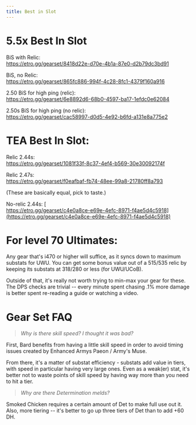 ```yaml
---
title: Best in Slot
---
```

# 5.5x Best In Slot

BiS with Relic:  \
<https://etro.gg/gearset/8418d22e-d70e-4b1a-87e0-d2b79dc3bd91>

BiS, no Relic:  \
<https://etro.gg/gearset/865fc886-994f-4c28-8fc1-4379f160a916>

2.50 BiS for high ping (relic):  \
<https://etro.gg/gearset/6e8892d6-68b0-4597-ba17-1efdc0e62084>

2.50s BiS for high ping (no relic):  \
<https://etro.gg/gearset/cac58997-d0d5-4e92-b6fd-a131e8a775e2>

# TEA Best In Slot:

Relic 2.44s:  \
<https://etro.gg/gearset/1081f33f-8c37-4ef4-b569-30e30092174f>

Relic 2.47s:  \
<https://etro.gg/gearset/f0eafbaf-fb74-48ee-99a8-21780ff8a793>

(These are basically equal, pick to taste.)

No-relic 2.44s: [ \
https://etro.gg/gearset/c4e0a8ce-e69e-4efc-8971-f4ae5d4c5918](https://etro.gg/gearset/c4e0a8ce-e69e-4efc-8971-f4ae5d4c5918)

# For level 70 Ultimates:

Any gear that's i470 or higher will suffice, as it syncs down to maximum substats for UWU. You can get some bonus value out of a 515/535 relic by keeping its substats at 318/280 or less (for UWU/UCoB). 

Outside of that, it's really not worth trying to min-max your gear for these. The DPS checks are trivial -- every minute spent chasing .1% more damage is better spent re-reading a guide or watching a video.

# Gear Set FAQ

> *Why is there skill speed? I thought it was bad?*

First, Bard benefits from having a little skill speed in order to avoid timing issues created by Enhanced Armys Paeon / Army's Muse.

From there, it's a matter of substat efficiency - substats add value in tiers, with speed in particular having very large ones. Even as a weak(er) stat, it's better not to waste points of skill speed by having way more than you need to hit a tier.

> *Why are there Determination melds?*

Smoked Chicken requires a certain amount of Det to make full use out it. Also, more tiering -- it's better to go up three tiers of Det than to add +60 DH.